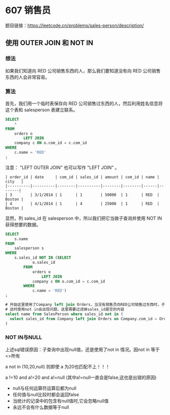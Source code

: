# 607 销售员

题目链接：<https://leetcode.cn/problems/sales-person/description/>

## 使用 OUTER JOIN 和 NOT IN

### 想法

如果我们知道向 RED 公司销售东西的人，那么我们要知道没有向 RED 公司销售东西的人会非常容易。

### 算法

首先，我们用一个临时表保存向 RED 公司销售过东西的人，然后利用姓名信息将这个表和 salesperson 表建立联系。

```sql
SELECT
    *
FROM
    orders o
        LEFT JOIN
    company c ON o.com_id = c.com_id
WHERE
    c.name = 'RED'
;
```

注意： "LEFT OUTER JOIN" 也可以写作 "LEFT JOIN" 。

```text
| order_id | date     | com_id | sales_id | amount | com_id | name | city   |
|----------|----------|--------|----------|--------|--------|------|--------|
| 3        | 3/1/2014 | 1      | 1        | 50000  | 1      | RED  | Boston |
| 4        | 4/1/2014 | 1      | 4        | 25000  | 1      | RED  | Boston |
```

显然，列 sales_id 在 salesperson 中，所以我们把它当做子查询并使用 NOT IN 获得想要的数据。

```sql
SELECT
    s.name
FROM
    salesperson s
WHERE
    s.sales_id NOT IN (SELECT
            o.sales_id
        FROM
            orders o
                LEFT JOIN
            company c ON o.com_id = c.com_id
        WHERE
            c.name = 'RED')
;

# 开始这里使用了Company left join Orders，当没有销售员向RED公司销售过东西时，子查询会出现null
# 这时使用not in会出现问题，这里需要过滤掉sales_id是空的内容
select name from SalesPerson where sales_id not in (
  select sales_id from Company left join Orders on Company.com_id = Orders.com_id where name = 'RED' and sales_id is not null
)
```

### NOT IN与NULL

上述sql错误原因：子查询中出现null值，还是使用了not in 情况。因not in 等于<>所有

a not in (10,20,null) 则即使 a 为20也匹配不上！！！

a !=10 and a!=20 and a!=null (其中a!=null一直会是false,这也是出错的原因)

- null与任何运算符运算后都为null
- 任何值与null比较时都会返回false
- 当统计的记录中的包含有null值时,它会忽略null值
- 永远不会有什么数据等于null
